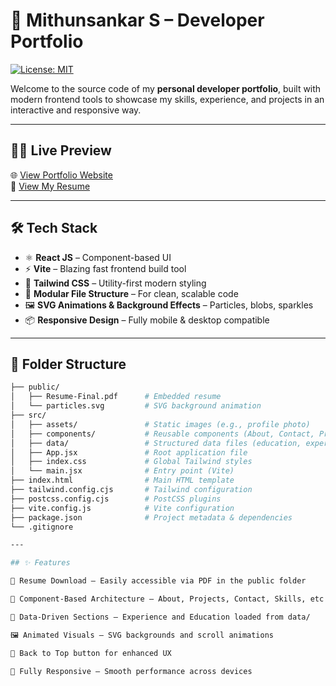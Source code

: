 # 🚀 Mithunsankar S – Developer Portfolio

[![License: MIT](https://img.shields.io/badge/License-MIT-yellow.svg)](LICENSE)

Welcome to the source code of my **personal developer portfolio**, built with modern frontend tools to showcase my skills, experience, and projects in an interactive and responsive way.

---

## 🧑‍💻 Live Preview

🌐 [View Portfolio Website](https://mithunsankar.vercel.app)  
📄 [View My Resume](public/Resume-Final.pdf)

---

## 🛠️ Tech Stack

- ⚛️ **React JS** – Component-based UI
- ⚡ **Vite** – Blazing fast frontend build tool
- 🎨 **Tailwind CSS** – Utility-first modern styling
- 📁 **Modular File Structure** – For clean, scalable code
- 🖼️ **SVG Animations & Background Effects** – Particles, blobs, sparkles
- 📦 **Responsive Design** – Fully mobile & desktop compatible

---

## 📁 Folder Structure

```bash
├── public/
│   ├── Resume-Final.pdf      # Embedded resume
│   └── particles.svg         # SVG background animation
├── src/
│   ├── assets/               # Static images (e.g., profile photo)
│   ├── components/           # Reusable components (About, Contact, Projects, etc.)
│   ├── data/                 # Structured data files (education, experience)
│   ├── App.jsx               # Root application file
│   ├── index.css             # Global Tailwind styles
│   └── main.jsx              # Entry point (Vite)
├── index.html                # Main HTML template
├── tailwind.config.cjs       # Tailwind configuration
├── postcss.config.cjs        # PostCSS plugins
├── vite.config.js            # Vite configuration
├── package.json              # Project metadata & dependencies
└── .gitignore

---

## ✨ Features

📄 Resume Download – Easily accessible via PDF in the public folder

🧩 Component-Based Architecture – About, Projects, Contact, Skills, etc.

🧠 Data-Driven Sections – Experience and Education loaded from data/

🖼️ Animated Visuals – SVG backgrounds and scroll animations

🔼 Back to Top button for enhanced UX

📱 Fully Responsive – Smooth performance across devices


